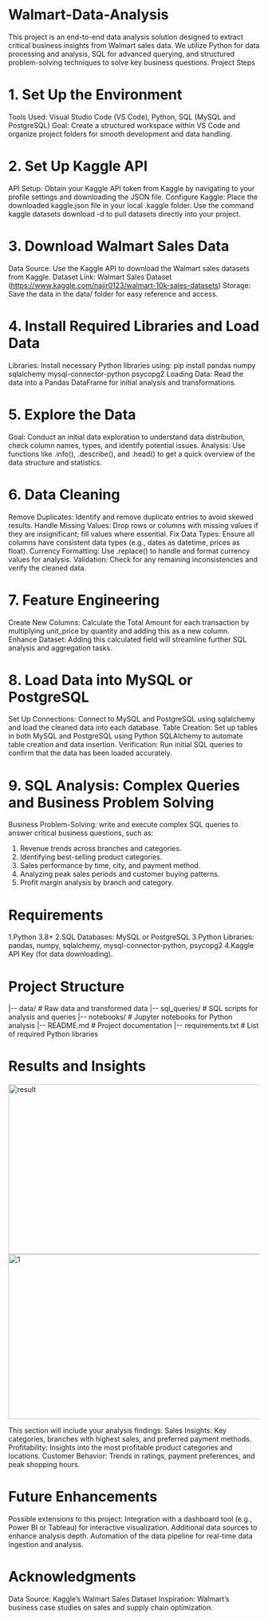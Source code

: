 # Walmart-Data-Analysis
This project is an end-to-end data analysis solution designed to extract critical business insights from Walmart sales data. We utilize Python for data processing and analysis, SQL for advanced querying, and structured problem-solving techniques to solve key business questions. 
Project Steps
# 1. Set Up the Environment
Tools Used: Visual Studio Code (VS Code), Python, SQL (MySQL and PostgreSQL)
Goal: Create a structured workspace within VS Code and organize project folders for smooth development and data handling.

# 2. Set Up Kaggle API
API Setup: Obtain your Kaggle API token from Kaggle by navigating to your profile settings and downloading the JSON file.
Configure Kaggle:
Place the downloaded kaggle.json file in your local .kaggle folder.
Use the command kaggle datasets download -d <dataset-path> to pull datasets directly into your project.

# 3. Download Walmart Sales Data
Data Source: Use the Kaggle API to download the Walmart sales datasets from Kaggle.
Dataset Link: Walmart Sales Dataset (https://www.kaggle.com/najir0123/walmart-10k-sales-datasets)
Storage: Save the data in the data/ folder for easy reference and access.

# 4. Install Required Libraries and Load Data
Libraries: Install necessary Python libraries using:
pip install pandas numpy sqlalchemy mysql-connector-python psycopg2
Loading Data: Read the data into a Pandas DataFrame for initial analysis and transformations.

# 5. Explore the Data
Goal: Conduct an initial data exploration to understand data distribution, check column names, types, and identify potential issues.
Analysis: Use functions like .info(), .describe(), and .head() to get a quick overview of the data structure and statistics.

# 6. Data Cleaning
Remove Duplicates: Identify and remove duplicate entries to avoid skewed results.
Handle Missing Values: Drop rows or columns with missing values if they are insignificant; fill values where essential.
Fix Data Types: Ensure all columns have consistent data types (e.g., dates as datetime, prices as float).
Currency Formatting: Use .replace() to handle and format currency values for analysis.
Validation: Check for any remaining inconsistencies and verify the cleaned data.

# 7. Feature Engineering
Create New Columns: Calculate the Total Amount for each transaction by multiplying unit_price by quantity and adding this as a new column.
Enhance Dataset: Adding this calculated field will streamline further SQL analysis and aggregation tasks.

# 8. Load Data into MySQL or PostgreSQL
Set Up Connections: Connect to MySQL and PostgreSQL using sqlalchemy and load the cleaned data into each database.
Table Creation: Set up tables in both MySQL and PostgreSQL using Python SQLAlchemy to automate table creation and data insertion.
Verification: Run initial SQL queries to confirm that the data has been loaded accurately.

# 9. SQL Analysis: Complex Queries and Business Problem Solving
Business Problem-Solving:
write and execute complex SQL queries to answer critical business questions, such as:
1. Revenue trends across branches and categories.
2. Identifying best-selling product categories.
3. Sales performance by time, city, and payment method.
4. Analyzing peak sales periods and customer buying patterns.
5. Profit margin analysis by branch and category.

# Requirements
1.Python 3.8+
2.SQL Databases: MySQL or PostgreSQL
3.Python Libraries:
pandas, numpy, sqlalchemy, mysql-connector-python, psycopg2
4.Kaggle API Key (for data downloading).

# Project Structure
|-- data/                     # Raw data and transformed data
|-- sql_queries/              # SQL scripts for analysis and queries
|-- notebooks/                # Jupyter notebooks for Python analysis
|-- README.md                 # Project documentation
|-- requirements.txt          # List of required Python libraries

# Results and Insights
<img width="685" height="340" alt="result" src="https://github.com/user-attachments/assets/2843015f-2087-4cce-9e2e-d5f1e237f256" />
<img width="649" height="330" alt="1" src="https://github.com/user-attachments/assets/265ddad5-8add-4b4e-be1e-2752ee91999e" />

This section will include your analysis findings:
Sales Insights: Key categories, branches with highest sales, and preferred payment methods.
Profitability: Insights into the most profitable product categories and locations.
Customer Behavior: Trends in ratings, payment preferences, and peak shopping hours.

# Future Enhancements
Possible extensions to this project:
Integration with a dashboard tool (e.g., Power BI or Tableau) for interactive visualization.
Additional data sources to enhance analysis depth.
Automation of the data pipeline for real-time data ingestion and analysis.

# Acknowledgments
Data Source: Kaggle’s Walmart Sales Dataset
Inspiration: Walmart’s business case studies on sales and supply chain optimization.
